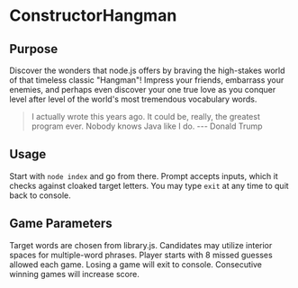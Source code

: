 # ConstructorHangman

## Purpose
Discover the wonders that node.js offers by braving the high-stakes world of that timeless classic "Hangman"! Impress your friends, embarrass your enemies, and perhaps even discover your one true love as you conquer level after level of the world's most tremendous vocabulary words.

> I actually wrote this years ago. It could be, really,
> the greatest program ever. Nobody knows Java like I do.
--- Donald Trump

## Usage
Start with `node index` and go from there. Prompt accepts inputs, which it checks against cloaked target letters. You may type `exit` at any time to quit back to console.

## Game Parameters
Target words are chosen from library.js. Candidates may utilize interior spaces for multiple-word phrases. Player starts with 8 missed guesses allowed each game. Losing a game will exit to console. Consecutive winning games will increase score.

